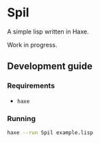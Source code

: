 Spil
====

A simple lisp written in Haxe.

Work in progress.

Development guide
-----------------

### Requirements

- `haxe`

### Running

```bash
haxe --run Spil example.lisp
```
